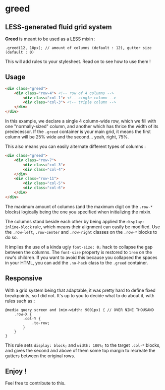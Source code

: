 greed
=====

## LESS-generated fluid grid system

**Greed** is meant to be used as a LESS mixin :

```less
.greed(12, 10px); // amount of columns (default : 12), gutter size (default : 0)
```

This will add rules to your stylesheet. Read on to see how to use them !

## Usage

```html
<div class="greed">
    <div class="row-4"> <!-- row of 4 columns -->
        <div class="col-1"> <!-- single column -->
        <div class="col-3"> <!-- triple column -->
    </div>
</div>
```

In this example, we declare a single 4 column-wide row, which we fill with one "normally-sized" column, and another which has thrice the width of its predecessor. If the `.greed` container is your main grid, it means the first column will be 25% wide and the second... yeah, right, 75%.

This also means you can easily alternate different types of columns :

```html
<div class="greed">
    <div class="row-7">
        <div class="col-3">
        <div class="col-4">
    </div>
    <div class="row-11">
        <div class="col-5">
        <div class="col-6">
    </div>
</div>
```

The maximum amount of columns (and the maximum digit on the `.row-*` blocks) logically being the one you specified when initializing the mixin.

The columns stand beside each other by being applied the `display: inline-block` rule, which means their alignment can easily be modified. Use the `.row-left`, `.row-center` and `.row-right` classes on the `.row-*` blocks to do so.

It implies the use of a kinda ugly `font-size: 0;` hack to collapse the gap between the columns. The `font-size` property is restored to `1rem` on the row's children. If you want to avoid this because you collapsed the spaces in your HTML, you can add the `.no-hack` class to the `.greed` container.

## Responsive

With a grid system being that adaptable, it was pretty hard to define fixed breakpoints, so I did not. It's up to you to decide what to do about it, with rules such as :

```LESS
@media query screen and (min-width: 9001px) { // OVER NINE THOUSAND
    .row-X {
        .col-Y {
            .to-row;
        }
    }
}
```

This rule sets `display: block;` and `width: 100%;` to the target `.col-*` blocks, and gives the second and above of them some top margin to recreate the gutters between the original rows.

## Enjoy !

Feel free to contribute to this.
